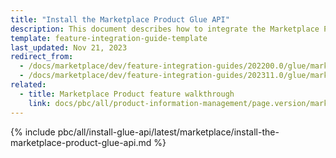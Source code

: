 ```yaml
---
title: "Install the Marketplace Product Glue API"
description: This document describes how to integrate the Marketplace Product Glue API feature into a Spryker project.
template: feature-integration-guide-template
last_updated: Nov 21, 2023
redirect_from:
  - /docs/marketplace/dev/feature-integration-guides/202200.0/glue/marketplace-product-feature-integration.html
  - /docs/marketplace/dev/feature-integration-guides/202311.0/glue/marketplace-product-feature-integration.html
related:
  - title: Marketplace Product feature walkthrough
    link: docs/pbc/all/product-information-management/page.version/marketplace/marketplace-product-feature-overview.html
---
```


{% include pbc/all/install-glue-api/latest/marketplace/install-the-marketplace-product-glue-api.md %} <!-- To edit, see /_includes/pbc/all/install-glue-api/202311.0/marketplace/install-the-marketplace-product-glue-api.md -->
